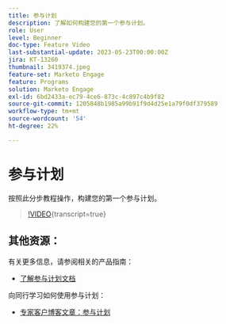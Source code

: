 ```yaml
---
title: 参与计划
description: 了解如何构建您的第一个参与计划。
role: User
level: Beginner
doc-type: Feature Video
last-substantial-update: 2023-05-23T00:00:00Z
jira: KT-13260
thumbnail: 3419374.jpeg
feature-set: Marketo Engage
feature: Programs
solution: Marketo Engage
exl-id: 6bd2433a-ec79-4ce6-873c-4c897c4b9f82
source-git-commit: 1205848b1985a99b91f9d4d25e1a79f0df379589
workflow-type: tm+mt
source-wordcount: '54'
ht-degree: 22%

---
```


# 参与计划

按照此分步教程操作，构建您的第一个参与计划。

>[!VIDEO](https://video.tv.adobe.com/v/3419374/?learn=on){transcript=true}

## 其他资源：

有关更多信息，请参阅相关的产品指南：
* [了解参与计划文档](https://experienceleague.adobe.com/docs/marketo/using/product-docs/email-marketing/drip-nurturing/creating-an-engagement-program/understanding-engagement-programs.html?lang=en)

向同行学习如何使用参与计划：
* [专家客户博客文章：参与计划](https://nation.marketo.com/t5/product-blogs/marketo-success-series-engagement-programs/ba-p/301712)
